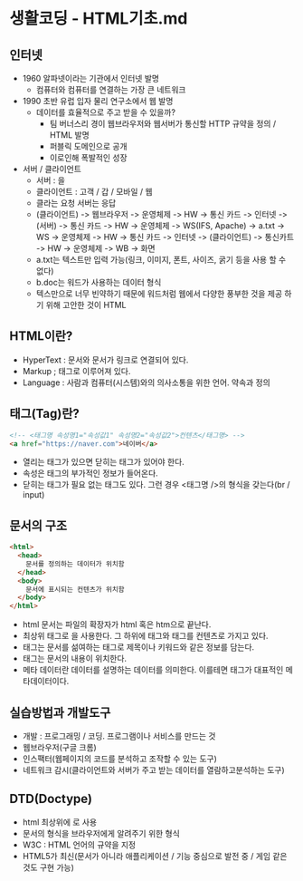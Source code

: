 # 생활코딩 - HTML기초.md

## 인터넷

- 1960 알파넷이라는 기관에서 인터넷 발명
  - 컴퓨터와 컴퓨터를 연결하는 가장 큰 네트워크
- 1990 초반 유럽 입자 물리 연구소에서 웹 발명
  - 데이터를 효율적으로 주고 받을 수 있을까?
    - 팀 버너스리 경이 웹브라우저와 웹서버가 통신할 HTTP 규약을 정의 / HTML 발명
    - 퍼블릭 도메인으로 공개
    - 이로인해 폭발적인 성장
- 서버 / 클라이언트
  - 서버 : 을
  - 클라이언트 : 고객 / 갑 / 모바일 / 웹
  - 클라는 요청 서버는 응답
  - (클라이언트) -> 웹브라우저 -> 운영체제 -> HW -> 통신 카드 -> 인터넷 -> (서버) -> 통신 카드 -> HW -> 운영체제 -> WS(IFS, Apache) -> a.txt -> WS -> 운영체제 -> HW -> 통신 카드 -> 인터넷 -> (클라이언트) -> 통신카트 -> HW -> 운영체제 -> WB -> 화면
  - a.txt는 텍스트만 입력 가능(링크, 이미지, 폰트, 사이즈, 굵기 등을 사용 할 수 없다)
  - b.doc는 워드가 사용하는 데이터 형식
  - 텍스만으로 너무 빈약하기 때문에 워드처럼 웹에서 다양한 풍부한 것을 제공 하기 위해 고안한 것이 HTML

## HTML이란?

- HyperText : 문서와 문서가 링크로 연결되어 있다.
- Markup ; 태그로 이루어져 있다.
- Language : 사람과 컴퓨터(시스템)와의 의사소통을 위한 언어. 약속과 정의

## 태그(Tag)란?

```html
<!-- <태그명 속성명1="속성값1" 속성명2="속성값2">컨텐츠</태그명> -->
<a href="https://naver.com">네이버</a>
```

- 열리는 태그가 있으면 닫히는 태그가 있어야 한다.
- 속성은 태그의 부가적인 정보가 들어온다.
- 닫히는 태그가 필요 없는 태그도 있다. 그런 경우 <태그명 />의 형식을 갖는다(br / input)

## 문서의 구조

```html
<html>
  <head>
    문서를 정의하는 데이터가 위치함
  </head>
  <body>
    문서에 표시되는 컨텐츠가 위치함
  </body>
</html>
```

- html 문서는 파일의 확장자가 html 혹은 htm으로 끝난다.
- 최상위 태그로 <html>을 사용한다. 그 하위에 <head> 태그와 <body> 태그를 컨텐츠로 가지고 있다.
- <head> 태그는 문서를 섦여하는 태그로 제목이나 키워드와 같은 정보를 담는다.
- <body> 태그는 문서의 내용이 위치한다.
- 메타 데이터란 데이터를 설명하는 데이터를 의미한다. 이를테면 태그가 대표적인 메타데이터이다.

## 실습방법과 개발도구

- 개발 : 프로그래밍 / 코딩. 프로그램이나 서비스를 만드는 것
- 웹브라우저(구글 크롬)
- 인스팩터(웹페이지의 코드를 분석하고 조작할 수 있는 도구)
- 네트워크 감시(클라이언트와 서버가 주고 받는 데이터를 열람하고분석하는 도구)

## DTD(Doctype)

- html 최상위에 <!DOCTYPE html>로 사용
- 문서의 형식을 브라우저에게 알려주기 위한 형식
- W3C : HTML 언어의 규약을 지정
- HTML5가 최신(문서가 아니라 애플리케이션 / 기능 중심으로 발전 중 / 게임 같은 것도 구현 가능)
